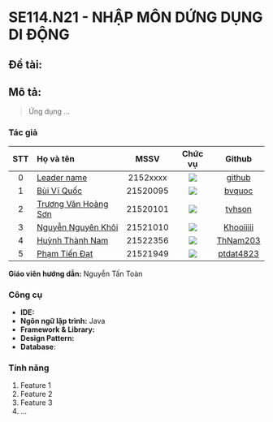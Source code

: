 # SE114.N21 - NHẬP MÔN DỨNG DỤNG DI ĐỘNG

## Đề tài: 

## Mô tả:

> Ứng dụng ...

### Tác giả

|STT|Họ và tên          |MSSV       |Chức vụ   |Github|
|:-:|:------------------|:---------:|:--------:|:-----------:|
| 0	|[Leader name](mailto:2152xxxx@gm.uit.edu.vn)	| 2152xxxx	| ![](https://img.shields.io/badge/-Leader-blue) |[github](https://github.com/)|
| 1	|[Bùi Vĩ Quốc](mailto:21520095@gm.uit.edu.vn)	| 21520095	| ![](https://img.shields.io/badge/-Member-blue)  |[bvquoc](https://github.com/bvquoc)|
| 2	|[Trương Văn Hoàng Sơn](mailto:21520101@gm.uit.edu.vn)	| 21520101	| ![](https://img.shields.io/badge/-Member-blue)  |[tvhson](https://github.com/tvhson)|
| 3	|[Nguyễn Nguyên Khôi](mailto:21521010@gm.uit.edu.vn)	| 21521010	| ![](https://img.shields.io/badge/-Member-blue)  |[Khooiiiii](https://github.com/Khooiiiii)|
| 4	|[Huỳnh Thành Nam](mailto:21522356@gm.uit.edu.vn)	| 21522356	| ![](https://img.shields.io/badge/-Member-blue)  |[ThNam203](https://github.com/ThNam203)|
| 5	|[Phạm Tiến Đạt](mailto:21521949@gm.uit.edu.vn)	| 21521949	| ![](https://img.shields.io/badge/-Member-blue)  |[ptdat4823](https://github.com/ptdat4823)|

**Giáo viên hướng dẫn:** Nguyễn Tấn Toàn

### Công cụ

- **IDE:** 
- **Ngôn ngữ lập trình:** Java
- **Framework & Library:** 
- **Design Pattern:** 
- **Database**: 

### Tính năng

1. Feature 1
2. Feature 2
3. Feature 3
4. ...
